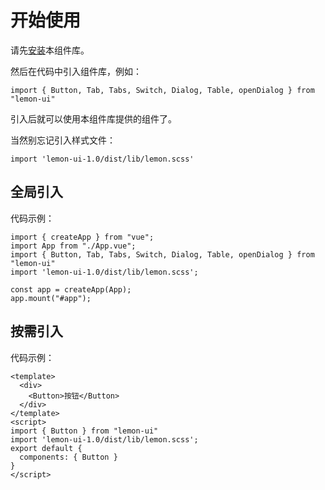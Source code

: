 # 开始使用

请先[安装](#/doc/install)本组件库。

然后在代码中引入组件库，例如：

```import { Button, Tab, Tabs, Switch, Dialog, Table, openDialog } from "lemon-ui"```

引入后就可以使用本组件库提供的组件了。

当然别忘记引入样式文件：

```import 'lemon-ui-1.0/dist/lib/lemon.scss'```

## 全局引入

代码示例：

```
import { createApp } from "vue";
import App from "./App.vue";
import { Button, Tab, Tabs, Switch, Dialog, Table, openDialog } from "lemon-ui"
import 'lemon-ui-1.0/dist/lib/lemon.scss';

const app = createApp(App);
app.mount("#app");
```

## 按需引入

代码示例：

```
<template>
  <div>
    <Button>按钮</Button>
  </div>
</template>
<script>
import { Button } from "lemon-ui"
import 'lemon-ui-1.0/dist/lib/lemon.scss';
export default {
  components: { Button }
}
</script>
```
